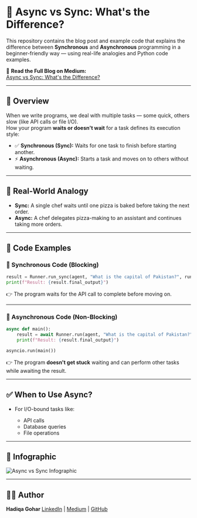 
# 🧠 Async vs Sync: What's the Difference?

This repository contains the blog post and example code that explains the difference between **Synchronous** and **Asynchronous** programming in a beginner-friendly way — using real-life analogies and Python code examples.

📖 **Read the Full Blog on Medium:**  
[Async vs Sync: What's the Difference?](https://medium.com/@hadiqagohar12/async-vs-sync-whats-the-difference-974a77cedf3e)

---

## 🧵 Overview

When we write programs, we deal with multiple tasks — some quick, others slow (like API calls or file I/O).  
How your program **waits or doesn't wait** for a task defines its execution style:

- ✅ **Synchronous (Sync):** Waits for one task to finish before starting another.
- ⚡ **Asynchronous (Async):** Starts a task and moves on to others without waiting.

---

## 🍕 Real-World Analogy

- **Sync:** A single chef waits until one pizza is baked before taking the next order.
- **Async:** A chef delegates pizza-making to an assistant and continues taking more orders.

---

## 🧪 Code Examples

### 🔹 Synchronous Code (Blocking)

```python
result = Runner.run_sync(agent, "What is the capital of Pakistan?", run_config=config)
print(f"Result: {result.final_output}")
````

👉 The program waits for the API call to complete before moving on.

---

### 🔹 Asynchronous Code (Non-Blocking)

```python
async def main():
    result = await Runner.run(agent, "What is the capital of Pakistan?", run_config=config)
    print(f"Result: {result.final_output}")

asyncio.run(main())
```

👉 The program **doesn't get stuck** waiting and can perform other tasks while awaiting the result.

---

## ✅ When to Use Async?

* For I/O-bound tasks like:

  * API calls
  * Database queries
  * File operations

---

## 📸 Infographic

![Async vs Sync Infographic](./A_flat-style_digital_illustration_infographic_comp.png)

---

## 🧑‍💻 Author

**Hadiqa Gohar**
[LinkedIn](https://www.linkedin.com/in/hadiqagohar/) | [Medium](https://medium.com/@hadiqagohar12) | [GitHub](https://github.com/hadiqagohar)
